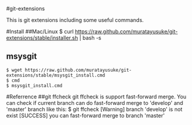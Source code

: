 #git-extensions

This is git extensions including some useful commands.

#Install
##Mac/Linux
    $ curl https://raw.github.com/muratayusuke/git-extensions/stable/installer.sh | bash -s

## msysgit
    $ wget https://raw.github.com/muratayusuke/git-extensions/stable/msysgit_install.cmd
    $ cmd
    $ msysgit_install.cmd

#Referrence
##git ffcheck
git ffcheck is support fast-forward merge.
You can check if current branch can do fast-forward merge to 'develop' and 'master' branch like this:
    $ git ffcheck
    [Warning] branch 'develop' is not exist
    [SUCCESS] you can fast-forward merge to branch 'master'
